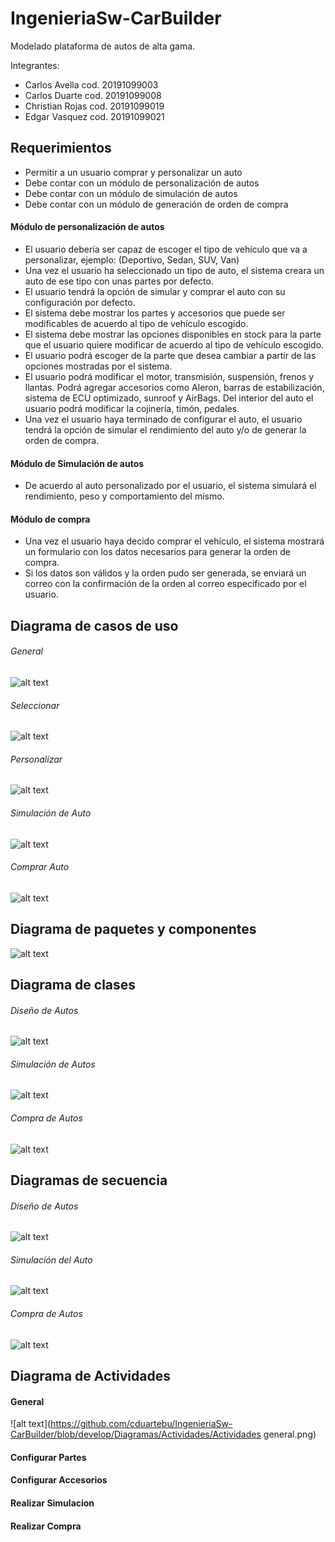 # IngenieriaSw-CarBuilder
Modelado plataforma de autos de alta gama.

Integrantes: 
* Carlos Avella     cod. 20191099003
* Carlos Duarte     cod. 20191099008
* Christian Rojas   cod. 20191099019
* Edgar Vasquez     cod. 20191099021
             
## Requerimientos

* Permitir a un usuario comprar y personalizar un auto
* Debe contar con un módulo de personalización de autos
* Debe contar con un módulo de simulación de autos
* Debe contar con un módulo de generación de orden de compra

#### Módulo de personalización de autos

* El usuario debería ser capaz de escoger el tipo de vehículo que va a personalizar, ejemplo: (Deportivo, Sedan, SUV, Van) 
* Una vez el usuario ha seleccionado un tipo de auto, el sistema creara un auto de ese tipo con unas partes por defecto.
* El usuario tendrá la opción de simular y comprar el auto con su configuración por defecto.
* El sistema debe mostrar los partes y accesorios que puede ser modificables de acuerdo al tipo de vehículo escogido.
* El sistema debe mostrar las opciones disponibles en stock para la parte que el usuario quiere modificar de acuerdo al tipo de vehículo escogido.
* El usuario podrá escoger de la parte que desea cambiar a partir de las opciones mostradas por el sistema.
* El usuario podrá modificar el motor, transmisión, suspensión, frenos y llantas. Podrá agregar accesorios como Aleron, barras de estabilización, sistema de ECU optimizado, sunroof y AirBags. Del interior del auto el usuario podrá modificar la cojinería, timón, pedales.
* Una vez el usuario haya terminado de configurar el auto, el usuario tendrá la opción de simular el rendimiento del auto y/o de generar la orden de compra.

#### Módulo de Simulación de autos

* De acuerdo al auto personalizado por el usuario, el sistema simulará el rendimiento, peso y comportamiento del mismo.

#### Módulo de compra

* Una vez el usuario haya decido comprar el vehículo, el sistema mostrará un formulario con los datos necesarios para generar la orden de compra.
* Si los datos son válidos y la orden pudo ser generada, se enviará un correo con la confirmación de la orden al correo especificado por el usuario.

## Diagrama de casos de uso 

###### General

![alt text](https://github.com/cduartebu/IngenieriaSw-CarBuilder/blob/develop/Diagramas/Casos%20de%20uso/1.%20General%20.png)

###### Seleccionar

![alt text](https://github.com/cduartebu/IngenieriaSw-CarBuilder/blob/develop/Diagramas/Casos%20de%20uso/2%20Selecionar%20y%20Personalizar.png)

###### Personalizar

![alt text](https://github.com/cduartebu/IngenieriaSw-CarBuilder/blob/develop/Diagramas/Casos%20de%20uso/3.%20Personalizar.png)

###### Simulación de Auto

![alt text](https://github.com/cduartebu/IngenieriaSw-CarBuilder/blob/develop/Diagramas/Casos%20de%20uso/4%20Simulacion.png)

###### Comprar Auto

![alt text](https://github.com/cduartebu/IngenieriaSw-CarBuilder/blob/develop/Diagramas/Casos%20de%20uso/5%20Comprar.png)


## Diagrama de paquetes y componentes 

![alt text](https://github.com/cduartebu/IngenieriaSw-CarBuilder/blob/develop/Diagramas/Componentes/PackageStructureDiagram.png)

## Diagrama de clases 

###### Diseño de Autos

![alt text](https://github.com/cduartebu/IngenieriaSw-CarBuilder/blob/develop/Diagramas/Clases/App.AutoBuilder.BLL.DisenoAuto.png)

###### Simulación de Autos

![alt text](https://github.com/cduartebu/IngenieriaSw-CarBuilder/blob/develop/Diagramas/Clases/App.AutoBuilder.BLL.Simulacion.png)

###### Compra de Autos

![alt text](https://github.com/cduartebu/IngenieriaSw-CarBuilder/blob/develop/Diagramas/Clases/App.AutoBuilder.BLL.Compra.png)


## Diagramas de secuencia

###### Diseño de Autos

![alt text](https://github.com/cduartebu/IngenieriaSw-CarBuilder/blob/develop/Diagramas/Secuencia/SecuenciaDiseñoAuto.png)


###### Simulación del Auto

![alt text](https://github.com/cduartebu/IngenieriaSw-CarBuilder/blob/develop/Diagramas/Secuencia/SecuenciaSimulación.png)


###### Compra de Autos

![alt text](https://github.com/cduartebu/IngenieriaSw-CarBuilder/blob/develop/Diagramas/Secuencia/SecuenciaCompra.png)

## Diagrama de Actividades

#### General

![alt text](https://github.com/cduartebu/IngenieriaSw-CarBuilder/blob/develop/Diagramas/Actividades/Actividades general.png)

#### Configurar Partes

#### Configurar Accesorios

#### Realizar Simulacion

#### Realizar Compra
